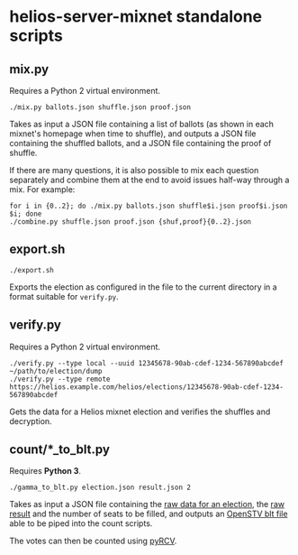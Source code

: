 # helios-server-mixnet standalone scripts

## mix.py
Requires a Python 2 virtual environment.

    ./mix.py ballots.json shuffle.json proof.json

Takes as input a JSON file containing a list of ballots (as shown in each mixnet's homepage when time to shuffle), and outputs a JSON file containing the shuffled ballots, and a JSON file containing the proof of shuffle.

If there are many questions, it is also possible to mix each question separately and combine them at the end to avoid issues half-way through a mix. For example:

    for i in {0..2}; do ./mix.py ballots.json shuffle$i.json proof$i.json $i; done
    ./combine.py shuffle.json proof.json {shuf,proof}{0..2}.json

## export.sh
    ./export.sh

Exports the election as configured in the file to the current directory in a format suitable for `verify.py`.

## verify.py
Requires a Python 2 virtual environment.

    ./verify.py --type local --uuid 12345678-90ab-cdef-1234-567890abcdef ~/path/to/election/dump
    ./verify.py --type remote https://helios.example.com/helios/elections/12345678-90ab-cdef-1234-567890abcdef

Gets the data for a Helios mixnet election and verifies the shuffles and decryption.

## count/*_to_blt.py
Requires **Python 3**.

    ./gamma_to_blt.py election.json result.json 2

Takes as input a JSON file containing the [raw data for an election](https://helios.example.com/helios/elections/12345678-90ab-cdef-1234-567890abcdef), the [raw result](https://helios.example.com/helios/elections/12345678-90ab-cdef-1234-567890abcdef/result) and the number of seats to be filled, and outputs an [OpenSTV blt file](https://stackoverflow.com/questions/2233695/how-do-i-generate-blt-files-for-openstv-elections-using-c) able to be piped into the count scripts.

The votes can then be counted using [pyRCV](https://github.com/RunasSudo/pyRCV).
